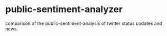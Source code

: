 # public-sentiment-analyzer
comparison of the public-sentiment-analysis of twitter status updates and news.
